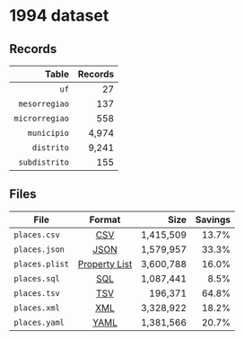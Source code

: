 # 1994 dataset

## Records

|          Table | Records |
| --------------:| -------:|
|           `uf` |      27 |
|  `mesorregiao` |     137 |
| `microrregiao` |     558 |
|    `municipio` |   4,974 |
|     `distrito` |   9,241 |
|  `subdistrito` |     155 |

## Files

| File           | Format                                                       |      Size | Savings |
| -------------- |:------------------------------------------------------------:| ---------:| -------:|
| `places.csv`   | [CSV](https://en.wikipedia.org/wiki/Comma-separated_values)  | 1,415,509 |   13.7% |
| `places.json`  | [JSON](https://en.wikipedia.org/wiki/JSON)                   | 1,579,957 |   33.3% |
| `places.plist` | [Property List](https://en.wikipedia.org/wiki/Property_list) | 3,600,788 |   16.0% |
| `places.sql`   | [SQL](https://en.wikipedia.org/wiki/SQL)                     | 1,087,441 |    8.5% |
| `places.tsv`   | [TSV](https://en.wikipedia.org/wiki/Tab-separated_values)    |   196,371 |   64.8% |
| `places.xml`   | [XML](https://en.wikipedia.org/wiki/XML)                     | 3,328,922 |   18.2% |
| `places.yaml`  | [YAML](https://en.wikipedia.org/wiki/YAML)                   | 1,381,566 |   20.7% |
